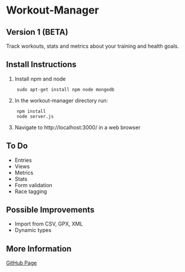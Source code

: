 # Workout-Manager
## Version 1 (BETA)

Track workouts, stats and metrics about your training and health goals.

## Install Instructions
1. Install npm and node
```
	sudo apt-get install npm node mongodb
```
2. In the workout-manager directory run:
```
	npm install
	node server.js
```
3. Navigate to http://localhost:3000/ in a web browser


## To Do
- Entries
- Views
- Metrics
- Stats
- Form validation
- Race tagging

## Possible Improvements
- Import from CSV, GPX, XML
- Dynamic types


## More Information
[GitHub Page](https://github.com/stephanieerin/) 
